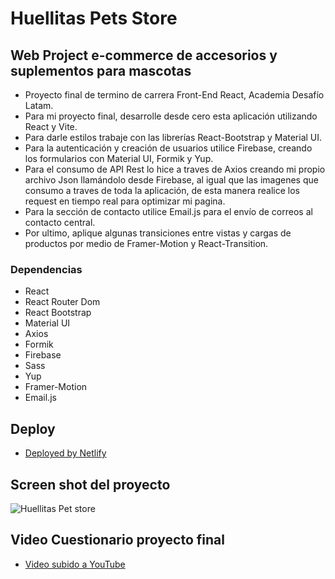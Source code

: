 # Huellitas Pets Store

## Web Project e-commerce de accesorios y suplementos para mascotas

* Proyecto final de termino de carrera Front-End React, Academia Desafío Latam.
* Para mi proyecto final, desarrolle desde cero esta aplicación utilizando React y Vite.
* Para darle estilos trabaje con las librerías React-Bootstrap y Material UI.
* Para la autenticación y creación de usuarios utilice Firebase, creando los formularios con Material UI, Formik y Yup.
* Para el consumo de API Rest lo hice a traves de Axios creando mi propio archivo Json llamándolo desde Firebase, al igual que las imagenes que consumo a traves de toda la aplicación, de esta manera realice los request en tiempo real para optimizar mi pagina.
* Para la sección de contacto utilice Email.js para el envío de correos al contacto central.
* Por ultimo, aplique algunas transiciones entre vistas y cargas de productos por medio de Framer-Motion y React-Transition.

### Dependencias

* React
* React Router Dom
* React Bootstrap
* Material UI
* Axios
* Formik
* Firebase
* Sass
* Yup
* Framer-Motion
* Email.js

## Deploy

* [Deployed by Netlify](https://huellitas-pets-store-new.netlify.app/)

## Screen shot del proyecto

![Huellitas Pet store](https://firebasestorage.googleapis.com/v0/b/login-huellitas.appspot.com/o/huellitas_screenshot.png?alt=media&token=db2d98ec-8218-4b33-91c5-882aa4de2237)

## Video Cuestionario proyecto final

* [Video subido a YouTube](https://youtu.be/4n95frIfu44)
